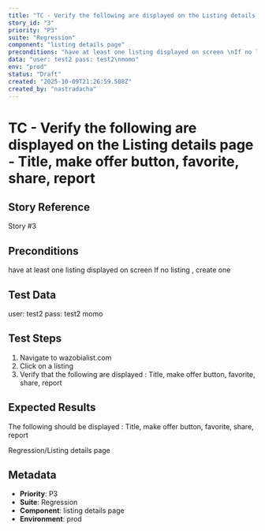 ```yaml
---
title: "TC - Verify the following are displayed on the Listing details page -  Title, make offer button, favorite, share, report"
story_id: "3"
priority: "P3"
suite: "Regression"
component: "listing details page"
preconditions: "have at least one listing displayed on screen \nIf no listing , create one"
data: "user: test2 pass: test2\nmomo"
env: "prod"
status: "Draft"
created: "2025-10-09T21:26:59.508Z"
created_by: "nastradacha"
---
```


# TC - Verify the following are displayed on the Listing details page -  Title, make offer button, favorite, share, report

## Story Reference
Story #3

## Preconditions
have at least one listing displayed on screen 
If no listing , create one


## Test Data
user: test2 pass: test2
momo


## Test Steps
1. Navigate to wazobialist.com
2. Click on a listing
3. Verify that the following are displayed : Title, make offer button, favorite, share, report

## Expected Results
 The following should be displayed : Title, make offer button, favorite, share, report

Regression/Listing details page

## Metadata
- **Priority**: P3
- **Suite**: Regression
- **Component**: listing details page
- **Environment**: prod
